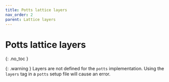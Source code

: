 ```yaml
---
title: Potts lattice layers
nav_order: 2
parent: Lattice layers
---
```


# Potts lattice layers
{: .no_toc }

{: .warning }
Layers are not defined for the `potts` implementation.
Using the `layers` tag in a `potts` setup file will cause an error.
